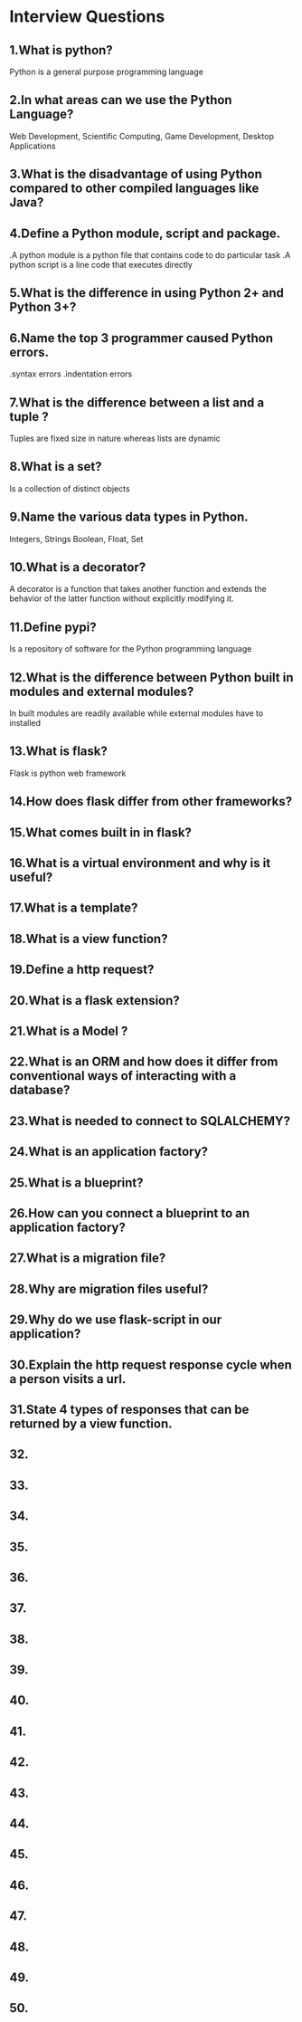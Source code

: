 # Interview Questions

## 1.What is python?
Python is a general purpose programming language

## 2.In what areas can we use the Python Language?
Web Development,
Scientific Computing,
Game Development,
Desktop Applications

## 3.What is the disadvantage of using Python compared to other compiled languages like Java?


## 4.Define a Python module, script and package.
.A python module is a python file that contains code to do particular task
.A python script is a line code that executes directly

## 5.What is the difference in using Python 2+ and Python 3+?


## 6.Name the top 3 programmer caused Python errors.
.syntax errors
.indentation errors


## 7.What is the difference between a list and a tuple ?
Tuples are fixed size in nature whereas lists are dynamic

## 8.What is a set?
Is a collection of distinct objects

## 9.Name the various data types in Python.
Integers,
Strings
Boolean,
Float,
Set

## 10.What is a decorator?
A decorator is a function that takes another function and extends the behavior of the latter function without explicitly modifying it.

## 11.Define pypi?
Is a repository of software for the Python programming language

## 12.What is the difference between Python built in modules and external modules?
In built modules are readily available while external modules have to installed
## 13.What is flask?
Flask is python web framework

## 14.How does flask differ from other frameworks?


## 15.What comes built in in flask?


## 16.What is a virtual environment and why is it useful?


## 17.What is a template?


## 18.What is a view function?


## 19.Define a http request?


## 20.What is a flask extension?

## 21.What is a Model ?


## 22.What is an ORM and how does it differ from conventional ways of interacting with a database?


## 23.What is needed to connect to SQLALCHEMY?


## 24.What is an application factory?


## 25.What is a blueprint?


## 26.How can you connect a blueprint to an application factory?


## 27.What is a migration file?


## 28.Why are migration files useful?


## 29.Why do we use flask-script in our application?


## 30.Explain the http request response cycle when a person visits a url.

## 31.State 4 types of responses that can be returned by a view function.

## 32.

## 33.

## 34.

## 35.

## 36.

## 37.

## 38.

## 39.

## 40.

## 41.

## 42.

## 43.

## 44.

## 45.

## 46.

## 47.

## 48.

## 49.

## 50.
